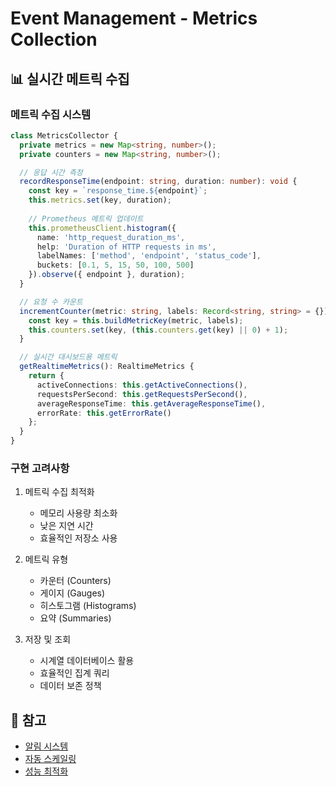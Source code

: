 # Event Management - Metrics Collection

## 📊 실시간 메트릭 수집

### 메트릭 수집 시스템

```typescript
class MetricsCollector {
  private metrics = new Map<string, number>();
  private counters = new Map<string, number>();

  // 응답 시간 측정
  recordResponseTime(endpoint: string, duration: number): void {
    const key = `response_time.${endpoint}`;
    this.metrics.set(key, duration);
    
    // Prometheus 메트릭 업데이트
    this.prometheusClient.histogram({
      name: 'http_request_duration_ms',
      help: 'Duration of HTTP requests in ms',
      labelNames: ['method', 'endpoint', 'status_code'],
      buckets: [0.1, 5, 15, 50, 100, 500]
    }).observe({ endpoint }, duration);
  }

  // 요청 수 카운트
  incrementCounter(metric: string, labels: Record<string, string> = {}): void {
    const key = this.buildMetricKey(metric, labels);
    this.counters.set(key, (this.counters.get(key) || 0) + 1);
  }

  // 실시간 대시보드용 메트릭
  getRealtimeMetrics(): RealtimeMetrics {
    return {
      activeConnections: this.getActiveConnections(),
      requestsPerSecond: this.getRequestsPerSecond(),
      averageResponseTime: this.getAverageResponseTime(),
      errorRate: this.getErrorRate()
    };
  }
}
```

### 구현 고려사항

1. 메트릭 수집 최적화
   - 메모리 사용량 최소화
   - 낮은 지연 시간
   - 효율적인 저장소 사용

2. 메트릭 유형
   - 카운터 (Counters)
   - 게이지 (Gauges)
   - 히스토그램 (Histograms)
   - 요약 (Summaries)

3. 저장 및 조회
   - 시계열 데이터베이스 활용
   - 효율적인 집계 쿼리
   - 데이터 보존 정책

## 📌 참고
- [알림 시스템](/tracking/monitoring/alert-system.md)
- [자동 스케일링](/tracking/monitoring/auto-scaling.md)
- [성능 최적화](/core/performance/database-optimization.md)
